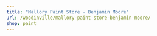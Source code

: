 ```yaml
---
title: "Mallory Paint Store - Benjamin Moore"
url: /woodinville/mallory-paint-store-benjamin-moore/
shop: paint
---
```

